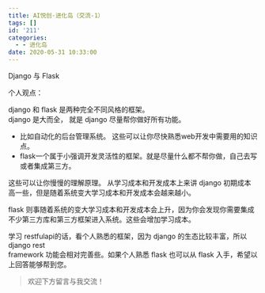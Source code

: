 ```yaml
---
title: AI悦创·进化岛（交流-1）
tags: []
id: '211'
categories:
  - - 进化岛
date: 2020-05-31 10:33:00
---
```


Django 与 Flask

个人观点：

django 和 flask 是两种完全不同风格的框架。  
django 是大而全， 就是 django 尽量帮你做好所有功能。

*   比如自动化的后台管理系统。 这些可以让你尽快熟悉web开发中需要用的知识点。
*   flask一个属于小强调开发灵活性的框架。就是尽量什么都不帮你做，自己去写或者集成第三方。

这些可以让你慢慢的理解原理。 从学习成本和开发成本上来讲 django 初期成本高一些，但是随着系统变大学习成本和开发成本会越来越小。

flask 则事随着系统的变大学习成本和开发成本会上升，因为你会发现你需要集成不少第三方库和第三方框架进入系统。这些会增加学习成本。

学习 restfulapi的话，看个人熟悉的框架，因为 django 的生态比较丰富，所以 django rest  
framework 功能会相对完善些。如果个人熟悉 flask 也可以从 flask 入手，希望以上回答能够帮到您。

> 欢迎下方留言与我交流！